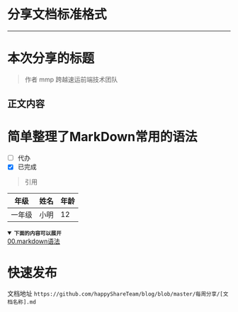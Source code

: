 # 分享文档标准格式

-----
# 本次分享的标题

> 作者 mmp 跨越速运前端技术团队

正文内容
-----

# 简单整理了MarkDown常用的语法

- [ ]  代办
- [x]  已完成
>  引用

年级|姓名|年龄
-|-|-
一年级|小明|12

<details open><summary><strong><code>下面的内容可以展开</code> </strong></summary>
<a href="baidu">00.markdown语法</a>
</details>

# 快速发布

文档地址
`https://github.com/happyShareTeam/blog/blob/master/每周分享/[文档名称].md`
